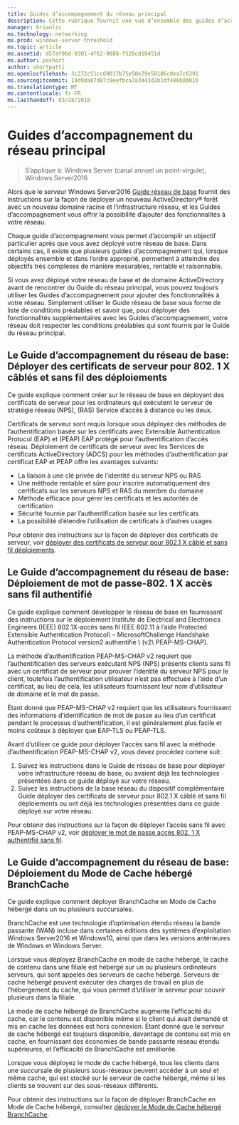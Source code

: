 ```yaml
---
title: Guides d’accompagnement du réseau principal
description: Cette rubrique fournit une vue d’ensemble des guides d’accompagnement du Guide du réseau Windows Server2016 Core
manager: brianlic
ms.technology: networking
ms.prod: windows-server-threshold
ms.topic: article
ms.assetid: d57af0bd-9301-4f62-9888-f528cd10451d
ms.author: pashort
author: shortpatti
ms.openlocfilehash: 3c272c51cc69017b75e50e79e58186c0ea7c6391
ms.sourcegitcommit: 19d9da87d87c9eefbca7a3443d2b1df486b0b010
ms.translationtype: MT
ms.contentlocale: fr-FR
ms.lasthandoff: 03/28/2018
---
```

# <a name="core-network-companion-guides"></a>Guides d’accompagnement du réseau principal

>S’applique à: Windows Server (canal annuel un point-virgule), Windows Server2016

Alors que le serveur Windows Server2016 [Guide réseau de base](https://technet.microsoft.com/windows-server-docs/networking/core-network-guide/core-network-guide) fournit des instructions sur la façon de déployer un nouveau ActiveDirectory&reg; forêt avec un nouveau domaine racine et l’infrastructure réseau, et les Guides d’accompagnement vous offrir la possibilité d’ajouter des fonctionnalités à votre réseau.

Chaque guide d’accompagnement vous permet d’accomplir un objectif particulier après que vous avez déployé votre réseau de base. Dans certains cas, il existe que plusieurs guides d’accompagnement qui, lorsque déployés ensemble et dans l’ordre approprié, permettent à atteindre des objectifs très complexes de manière mesurables, rentable et raisonnable.

Si vous avez déployé votre réseau de base et de domaine ActiveDirectory avant de rencontrer du Guide du réseau principal, vous pouvez toujours utiliser les Guides d’accompagnement pour ajouter des fonctionnalités à votre réseau. Simplement utiliser le Guide réseau de base sous forme de liste de conditions préalables et savoir que, pour déployer des fonctionnalités supplémentaires avec les Guides d’accompagnement, votre réseau doit respecter les conditions préalables qui sont fournis par le Guide du réseau principal.

## <a name="core-network-companion-guide-deploy-server-certificates-for-8021x-wired-and-wireless-deployments"></a>Le Guide d’accompagnement du réseau de base: Déployer des certificats de serveur pour 802. 1 X câblés et sans fil des déploiements 

Ce guide explique comment créer sur le réseau de base en déployant des certificats de serveur pour les ordinateurs qui exécutent le serveur de stratégie réseau \(NPS\), \(RAS\) Service d’accès à distance ou les deux.

Certificats de serveur sont requis lorsque vous déployez des méthodes de l’authentification basée sur les certificats avec Extensible Authentication Protocol \(EAP\) et \(PEAP\) EAP protégé pour l’authentification d’accès réseau. Déploiement de certificats de serveur avec les Services de certificats ActiveDirectory \(ADCS\) pour les méthodes d’authentification par certificat EAP et PEAP offre les avantages suivants:

- La liaison à une clé privée de l’identité du serveur NPS ou RAS
- Une méthode rentable et sûre pour inscrire automatiquement des certificats sur les serveurs NPS et RAS du membre du domaine
- Méthode efficace pour gérer les certificats et les autorités de certification
- Sécurité fournie par l’authentification basée sur les certificats
- La possibilité d’étendre l’utilisation de certificats à d’autres usages
  
Pour obtenir des instructions sur la façon de déployer des certificats de serveur, voir [déployer des certificats de serveur pour 802.1 X câblé et sans fil déploiements](server-certs/Deploy-Server-Certificates-for-802.1X-Wired-and-Wireless-Deployments.md).  
## <a name="core-network-companion-guide-deploy-password-based-8021x-authenticated-wireless-access"></a>Le Guide d’accompagnement du réseau de base: Déploiement de mot de passe-802. 1 X accès sans fil authentifié

Ce guide explique comment développer le réseau de base en fournissant des instructions sur le déploiement Institute de Electrical and Electronics Engineers \(IEEE\) 802.1X\-accès sans fil IEEE 802.11 à l’aide Protected Extensible Authentication Protocol\ – MicrosoftChallenge Handshake Authentication Protocol version2 authentifié \ (v2\ PEAP\-MS\-CHAP).

La méthode d’authentification PEAP\-MS\-CHAP v2 requiert que l’authentification des serveurs exécutant NPS \(NPS\) présents clients sans fil avec un certificat de serveur pour prouver l’identité du serveur NPS pour le client, toutefois l’authentification utilisateur n’est pas effectuée à l’aide d’un certificat, au lieu de cela, les utilisateurs fournissent leur nom d’utilisateur de domaine et le mot de passe.

Étant donné que PEAP\-MS\-CHAP v2 requiert que les utilisateurs fournissent des informations d’identification de mot de passe au lieu d’un certificat pendant le processus d’authentification, il est généralement plus facile et moins coûteux à déployer que EAP\-TLS ou PEAP\-TLS.

Avant d’utiliser ce guide pour déployer l’accès sans fil avec la méthode d’authentification PEAP\-MS\-CHAP v2, vous devez procédez comme suit:

1. Suivez les instructions dans le Guide de réseau de base pour déployer votre infrastructure réseau de base, ou avaient déjà les technologies présentées dans ce guide déployé sur votre réseau.
2. Suivez les instructions de la base réseau du dispositif complémentaire Guide déployer des certificats de serveur pour 802.1 X câblé et sans fil déploiements ou ont déjà les technologies présentées dans ce guide déployé sur votre réseau.

Pour obtenir des instructions sur la façon de déployer l’accès sans fil avec PEAP\-MS\-CHAP v2, voir [déployer le mot de passe accès 802. 1 X authentifié sans fil](wireless/a-deploy-8021X-wireless-access.md).

## <a name="core-network-companion-guide-deploy-branchcache-hosted-cache-mode"></a>Le Guide d’accompagnement du réseau de base: Déploiement du Mode de Cache hébergé BranchCache

Ce guide explique comment déployer BranchCache en Mode de Cache hébergé dans un ou plusieurs succursales.

BranchCache est une technologie d’optimisation étendu réseau la bande passante (WAN) incluse dans certaines éditions des systèmes d’exploitation Windows Server2016 et Windows10, ainsi que dans les versions antérieures de Windows et Windows Server.

Lorsque vous déployez BranchCache en mode de cache hébergé, le cache de contenu dans une filiale est hébergé sur un ou plusieurs ordinateurs serveurs, qui sont appelés des serveurs de cache hébergé. Serveurs de cache hébergé peuvent exécuter des charges de travail en plus de l’hébergement du cache, qui vous permet d’utiliser le serveur pour couvrir plusieurs dans la filiale.

Le mode de cache hébergé de BranchCache augmente l’efficacité du cache, car le contenu est disponible même si le client qui avait demandé et mis en cache les données est hors connexion. Étant donné que le serveur de cache hébergé est toujours disponible, davantage de contenu est mis en cache, en fournissant des économies de bande passante réseau étendu supérieures, et l’efficacité de BranchCache est améliorée.

Lorsque vous déployez le mode de cache hébergé, tous les clients dans une succursale de plusieurs sous-réseaux peuvent accéder à un seul et même cache, qui est stocké sur le serveur de cache hébergé, même si les clients se trouvent sur des sous-réseaux différents.

Pour obtenir des instructions sur la façon de déployer BranchCache en Mode de Cache hébergé, consultez [déployer le Mode de Cache hébergé BranchCache](bc-hcm/1-Deploy-Bc-Hcm.md).
